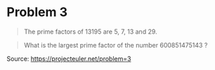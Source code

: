 # Problem 3

> The prime factors of 13195 are 5, 7, 13 and 29.

> What is the largest prime factor of the number 600851475143 ?

Source: https://projecteuler.net/problem=3
